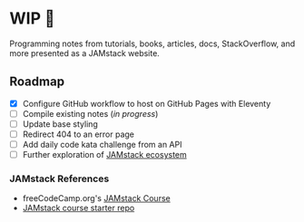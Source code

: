 # WIP :construction:

Programming notes from tutorials, books, articles, docs, StackOverflow, and more presented as a JAMstack website.

## Roadmap

- [x] Configure GitHub workflow to host on GitHub Pages with Eleventy
- [ ] Compile existing notes (_in progress_)
- [ ] Update base styling
- [ ] Redirect 404 to an error page
- [ ] Add daily code kata challenge from an API
- [ ] Further exploration of [JAMstack ecosystem](https://medium.com/memory-leak/the-jamstack-its-pretty-sweet-e0834e4e6bb7)

### JAMstack References

- freeCodeCamp.org's [JAMstack Course](https://www.youtube.com/watch?v=A_l0qrPUJds)
- [JAMstack course starter repo](https://github.com/philhawksworth/fcc-1-simply-static)
